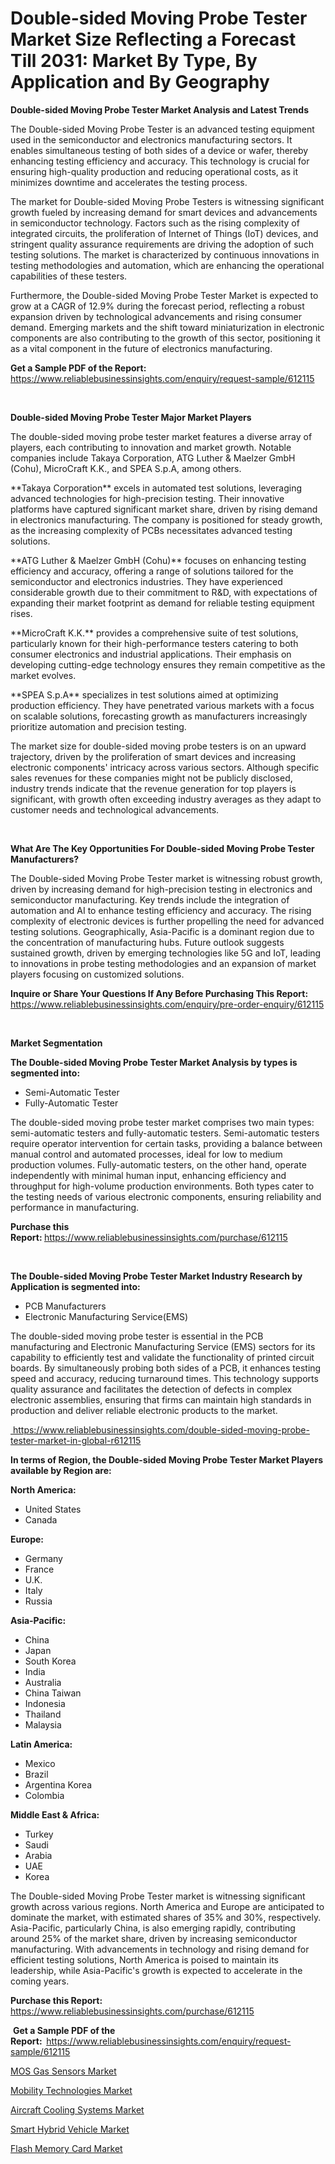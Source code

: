 <p><h1>Double-sided Moving Probe Tester Market Size Reflecting a Forecast Till 2031: Market By Type, By Application and By Geography</h1></p><p><strong>Double-sided Moving Probe Tester Market Analysis and Latest Trends</strong></p>
<p><p>The Double-sided Moving Probe Tester is an advanced testing equipment used in the semiconductor and electronics manufacturing sectors. It enables simultaneous testing of both sides of a device or wafer, thereby enhancing testing efficiency and accuracy. This technology is crucial for ensuring high-quality production and reducing operational costs, as it minimizes downtime and accelerates the testing process.</p><p>The market for Double-sided Moving Probe Testers is witnessing significant growth fueled by increasing demand for smart devices and advancements in semiconductor technology. Factors such as the rising complexity of integrated circuits, the proliferation of Internet of Things (IoT) devices, and stringent quality assurance requirements are driving the adoption of such testing solutions. The market is characterized by continuous innovations in testing methodologies and automation, which are enhancing the operational capabilities of these testers.</p><p>Furthermore, the Double-sided Moving Probe Tester Market is expected to grow at a CAGR of 12.9% during the forecast period, reflecting a robust expansion driven by technological advancements and rising consumer demand. Emerging markets and the shift toward miniaturization in electronic components are also contributing to the growth of this sector, positioning it as a vital component in the future of electronics manufacturing.</p></p>
<p><strong>Get a Sample PDF of the Report:&nbsp;</strong> <a href="https://www.reliablebusinessinsights.com/enquiry/request-sample/612115?utm_campaign=112&utm_medium=2&utm_source=Github&utm_content=ia&utm_term=29092024&utm_id=double-sided-moving-probe-tester">https://www.reliablebusinessinsights.com/enquiry/request-sample/612115</a></p>
<p>&nbsp;</p>
<p><strong>Double-sided Moving Probe Tester Major Market Players</strong></p>
<p><p>The double-sided moving probe tester market features a diverse array of players, each contributing to innovation and market growth. Notable companies include Takaya Corporation, ATG Luther & Maelzer GmbH (Cohu), MicroCraft K.K., and SPEA S.p.A, among others.</p><p>**Takaya Corporation** excels in automated test solutions, leveraging advanced technologies for high-precision testing. Their innovative platforms have captured significant market share, driven by rising demand in electronics manufacturing. The company is positioned for steady growth, as the increasing complexity of PCBs necessitates advanced testing solutions.</p><p>**ATG Luther & Maelzer GmbH (Cohu)** focuses on enhancing testing efficiency and accuracy, offering a range of solutions tailored for the semiconductor and electronics industries. They have experienced considerable growth due to their commitment to R&D, with expectations of expanding their market footprint as demand for reliable testing equipment rises.</p><p>**MicroCraft K.K.** provides a comprehensive suite of test solutions, particularly known for their high-performance testers catering to both consumer electronics and industrial applications. Their emphasis on developing cutting-edge technology ensures they remain competitive as the market evolves.</p><p>**SPEA S.p.A** specializes in test solutions aimed at optimizing production efficiency. They have penetrated various markets with a focus on scalable solutions, forecasting growth as manufacturers increasingly prioritize automation and precision testing.</p><p>The market size for double-sided moving probe testers is on an upward trajectory, driven by the proliferation of smart devices and increasing electronic components' intricacy across various sectors. Although specific sales revenues for these companies might not be publicly disclosed, industry trends indicate that the revenue generation for top players is significant, with growth often exceeding industry averages as they adapt to customer needs and technological advancements.</p></p>
<p>&nbsp;</p>
<p><strong>What Are The Key Opportunities For Double-sided Moving Probe Tester Manufacturers?</strong></p>
<p><p>The Double-sided Moving Probe Tester market is witnessing robust growth, driven by increasing demand for high-precision testing in electronics and semiconductor manufacturing. Key trends include the integration of automation and AI to enhance testing efficiency and accuracy. The rising complexity of electronic devices is further propelling the need for advanced testing solutions. Geographically, Asia-Pacific is a dominant region due to the concentration of manufacturing hubs. Future outlook suggests sustained growth, driven by emerging technologies like 5G and IoT, leading to innovations in probe testing methodologies and an expansion of market players focusing on customized solutions.</p></p>
<p><strong>Inquire or Share Your Questions If Any Before Purchasing This Report:</strong> <a href="https://www.reliablebusinessinsights.com/enquiry/pre-order-enquiry/612115?utm_campaign=112&utm_medium=2&utm_source=Github&utm_content=ia&utm_term=29092024&utm_id=double-sided-moving-probe-tester">https://www.reliablebusinessinsights.com/enquiry/pre-order-enquiry/612115</a></p>
<p>&nbsp;</p>
<p><strong>Market Segmentation</strong></p>
<p><strong>The Double-sided Moving Probe Tester Market Analysis by types is segmented into:</strong></p>
<p><ul><li>Semi-Automatic Tester</li><li>Fully-Automatic Tester</li></ul></p>
<p><p>The double-sided moving probe tester market comprises two main types: semi-automatic testers and fully-automatic testers. Semi-automatic testers require operator intervention for certain tasks, providing a balance between manual control and automated processes, ideal for low to medium production volumes. Fully-automatic testers, on the other hand, operate independently with minimal human input, enhancing efficiency and throughput for high-volume production environments. Both types cater to the testing needs of various electronic components, ensuring reliability and performance in manufacturing.</p></p>
<p><strong>Purchase this Report:&nbsp;</strong><a href="https://www.reliablebusinessinsights.com/purchase/612115?utm_campaign=112&utm_medium=2&utm_source=Github&utm_content=ia&utm_term=29092024&utm_id=double-sided-moving-probe-tester">https://www.reliablebusinessinsights.com/purchase/612115</a></p>
<p>&nbsp;</p>
<p><strong>The Double-sided Moving Probe Tester Market Industry Research by Application is segmented into:</strong></p>
<p><ul><li>PCB Manufacturers</li><li>Electronic Manufacturing Service(EMS)</li></ul></p>
<p><p>The double-sided moving probe tester is essential in the PCB manufacturing and Electronic Manufacturing Service (EMS) sectors for its capability to efficiently test and validate the functionality of printed circuit boards. By simultaneously probing both sides of a PCB, it enhances testing speed and accuracy, reducing turnaround times. This technology supports quality assurance and facilitates the detection of defects in complex electronic assemblies, ensuring that firms can maintain high standards in production and deliver reliable electronic products to the market.</p></p>
<p><a href="https://www.reliablebusinessinsights.com/double-sided-moving-probe-tester-market-in-global-r612115?utm_campaign=112&utm_medium=2&utm_source=Github&utm_content=ia&utm_term=29092024&utm_id=double-sided-moving-probe-tester">&nbsp;https://www.reliablebusinessinsights.com/double-sided-moving-probe-tester-market-in-global-r612115</a></p>
<p><strong>In terms of Region, the Double-sided Moving Probe Tester Market Players available by Region are:</strong></p>
<p>
    <p> <strong> North America: </strong>
        <ul>
            <li>United States</li>
            <li>Canada</li>
        </ul>
        </p> 
    <p> <strong> Europe: </strong>
        <ul>
            <li>Germany</li>
            <li>France</li>
            <li>U.K.</li>
            <li>Italy</li>
            <li>Russia</li>
        </ul>
        </p> 
    <p> <strong> Asia-Pacific: </strong>
        <ul>
            <li>China</li>
            <li>Japan</li>
            <li>South Korea</li>
            <li>India</li>
            <li>Australia</li>
            <li>China Taiwan</li>
            <li>Indonesia</li>
            <li>Thailand</li>
            <li>Malaysia</li>
        </ul>
        </p> 
    <p> <strong> Latin America: </strong>
        <ul>
            <li>Mexico</li>
            <li>Brazil</li>
            <li>Argentina Korea</li>
            <li>Colombia</li>
        </ul>
        </p> 
    <p> <strong> Middle East & Africa: </strong>
        <ul>
            <li>Turkey</li>
            <li>Saudi</li>
            <li>Arabia</li>
            <li>UAE</li>
            <li>Korea</li>
        </ul>
    </p>
    </p>
<p><p>The Double-sided Moving Probe Tester market is witnessing significant growth across various regions. North America and Europe are anticipated to dominate the market, with estimated shares of 35% and 30%, respectively. Asia-Pacific, particularly China, is also emerging rapidly, contributing around 25% of the market share, driven by increasing semiconductor manufacturing. With advancements in technology and rising demand for efficient testing solutions, North America is poised to maintain its leadership, while Asia-Pacific's growth is expected to accelerate in the coming years.</p></p>
<p><strong>Purchase this Report: </strong><a href="https://www.reliablebusinessinsights.com/purchase/612115?utm_campaign=112&utm_medium=2&utm_source=Github&utm_content=ia&utm_term=29092024&utm_id=double-sided-moving-probe-tester">https://www.reliablebusinessinsights.com/purchase/612115</a></p>
<p>&nbsp;<strong>Get a Sample PDF of the Report:&nbsp;&nbsp;</strong><a href="https://www.reliablebusinessinsights.com/enquiry/request-sample/612115?utm_campaign=112&utm_medium=2&utm_source=Github&utm_content=ia&utm_term=29092024&utm_id=double-sided-moving-probe-tester">https://www.reliablebusinessinsights.com/enquiry/request-sample/612115</a></p>
<p><strong></strong></p>
<p><p><a href="https://issuu.com/reportprime-2/docs/mos-gas-sensors-market-size-2030.pp_eda542b6737db9?utm_campaign=112&utm_medium=2&utm_source=Github&utm_content=ia&utm_term=29092024&utm_id=double-sided-moving-probe-tester">MOS Gas Sensors Market</a></p><p><a href="https://www.linkedin.com/pulse/mobility-technologies-market-share-size-trends-industry-363zf?utm_campaign=112&utm_medium=2&utm_source=Github&utm_content=ia&utm_term=29092024&utm_id=double-sided-moving-probe-tester">Mobility Technologies Market</a></p><p><a href="https://github.com/StadlerJoann/Market-Research-Report-List-1/blob/main/aircraft-cooling-systems-market.md?utm_campaign=112&utm_medium=2&utm_source=Github&utm_content=ia&utm_term=29092024&utm_id=double-sided-moving-probe-tester">Aircraft Cooling Systems Market</a></p><p><a href="https://github.com/NathanCarter327/Market-Research-Report-List-1/blob/main/smart-hybrid-vehicle-market.md?utm_campaign=112&utm_medium=2&utm_source=Github&utm_content=ia&utm_term=29092024&utm_id=double-sided-moving-probe-tester">Smart Hybrid Vehicle Market</a></p><p><a href="https://issuu.com/reportprime-2/docs/flash-memory-card-market-size-2030._c85b60d3e07c3d?utm_campaign=112&utm_medium=2&utm_source=Github&utm_content=ia&utm_term=29092024&utm_id=double-sided-moving-probe-tester">Flash Memory Card Market</a></p></p>